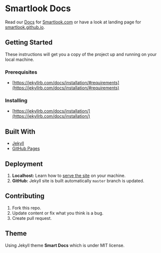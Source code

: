 # Smartlook Docs

Read our [Docs](https://smartlook.github.io/docs/) for [Smartlook.com](https://www.smartlook.com/) or have a look at landing page for [smartlook.github.io](https://smartlook.github.io/).

## Getting Started

These instructions will get you a copy of the project up and running on your local machine.

### Prerequisites

* [https://jekyllrb.com/docs/installation/#requirements](https://jekyllrb.com/docs/installation/#requirements)

### Installing

* [https://jekyllrb.com/docs/installation/](https://jekyllrb.com/docs/installation/)

## Built With

* [Jekyll](https://jekyllrb.com/)
* [GitHub Pages](https://pages.github.com/)

## Deployment

1. **Localhost:** Learn how to [serve the site](https://jekyllrb.com/tutorials/using-jekyll-with-bundler/#serve-the-site) on your machine.
2. **GitHub:** Jekyll site is built automatically `master` branch is updated.

## Contributing

1. Fork this repo.
2. Update content or fix what you think is a bug.
3. Create pull request.

## Theme

Using Jekyll theme **Smart Docs** which is under MIT license.